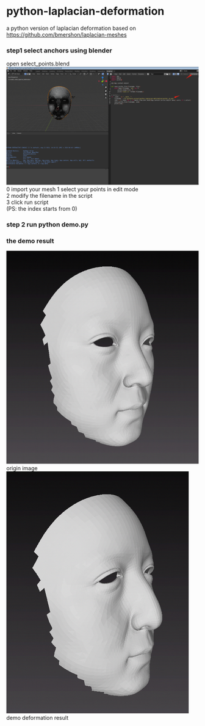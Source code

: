 # python-laplacian-deformation
a python version of laplacian deformation based on https://github.com/bmershon/laplacian-meshes  
### step1 select anchors using blender
open select_points.blend  
![avator](./readme_imgs/blender_set.png)
0 import your mesh
1 select your points in edit mode  
2 modify the filename in the script  
3 click run script  
(PS: the index starts from 0)

### step 2 run python demo.py

### the demo result
![avator](./readme_imgs/origin.png)  
origin image  
![avator](./readme_imgs/result.png)  
demo deformation result



